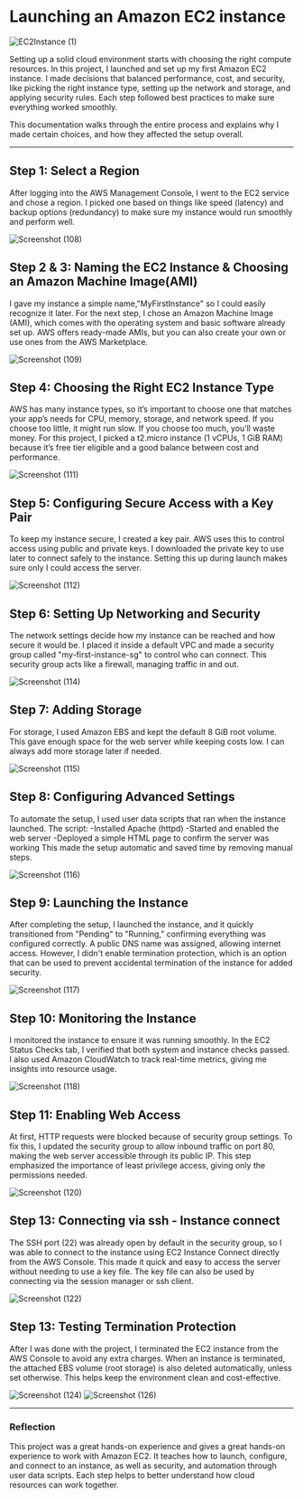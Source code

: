 # Launching an Amazon EC2 instance


![EC2Instance (1)](https://github.com/user-attachments/assets/a0a72f38-3477-4027-9dc0-c17f0692fb61)

Setting up a solid cloud environment starts with choosing the right compute resources. In this project, I launched and set up my first Amazon EC2 instance. I made decisions that balanced performance, cost, and security, like picking the right instance type, setting up the network and storage, and applying security rules. 
Each step followed best practices to make sure everything worked smoothly.

This documentation walks through the entire process and explains why I made certain choices, and how they affected the setup overall.

---

## Step 1: Select a Region
After logging into the AWS Management Console, I went to the EC2 service and chose a region. I picked one based on things like speed (latency) and backup options (redundancy) to make sure my instance would run smoothly and perform well.

![Screenshot (108)](https://github.com/user-attachments/assets/224e62b0-91db-4c2a-a3f5-a3aecb279641)

## Step 2 & 3: Naming the EC2 Instance & Choosing an Amazon Machine Image(AMI)
I gave my instance a simple name,"MyFirstInstance" so I could easily recognize it later. For the next step, I chose an Amazon Machine Image (AMI), which comes with the operating system and basic software already set up. AWS offers ready-made AMIs, but you can also create your own or use ones from the AWS Marketplace.

![Screenshot (109)](https://github.com/user-attachments/assets/63fa730d-60a4-4233-82e3-a0b6e10d0809)

## Step 4: Choosing the Right EC2 Instance Type
AWS has many instance types, so it’s important to choose one that matches your app’s needs for CPU, memory, storage, and network speed. If you choose too little, it might run slow. If you choose too much, you’ll waste money. For this project, I picked a t2.micro instance (1 vCPUs, 1 GiB RAM) because it’s free tier eligible and a good balance between cost and performance.

![Screenshot (111)](https://github.com/user-attachments/assets/495c2c40-642a-45a5-ba75-a5bfe3f52c71)

## Step 5: Configuring Secure Access with a Key Pair
To keep my instance secure, I created a key pair. AWS uses this to control access using public and private keys. I downloaded the private key to use later to connect safely to the instance. Setting this up during launch makes sure only I could access the server.

![Screenshot (112)](https://github.com/user-attachments/assets/28b4ebf3-25ba-44bc-b894-64e132dd8c50)

## Step 6: Setting Up Networking and Security
The network settings decide how my instance can be reached and how secure it would be. I placed it inside a default VPC and made a security group called "my-first-instance-sg" to control who can connect. This security group acts like a firewall, managing traffic in and out.

![Screenshot (114)](https://github.com/user-attachments/assets/31d14116-17a0-4447-897d-d9d849c5bd65)

## Step 7: Adding Storage
For storage, I used Amazon EBS and kept the default 8 GiB root volume. This gave enough space for the web server while keeping costs low. I can always add more storage later if needed.

![Screenshot (115)](https://github.com/user-attachments/assets/925bdf0e-a885-49ab-a651-03d11179667b)

## Step 8: Configuring Advanced Settings
To automate the setup, I used user data scripts that ran when the instance launched. The script:
-Installed Apache (httpd)
-Started and enabled the web server
-Deployed a simple HTML page to confirm the server was working
This made the setup automatic and saved time by removing manual steps.

![Screenshot (116)](https://github.com/user-attachments/assets/7885cb4b-f4e9-4422-bf4e-bd55899e1c17)

## Step 9: Launching the Instance
After completing the setup, I launched the instance, and it quickly transitioned from "Pending" to "Running," confirming everything was configured correctly. A public DNS name was assigned, allowing internet access. However, I didn't enable termination protection, which is an option that can be used to prevent accidental termination of the instance for added security.

![Screenshot (117)](https://github.com/user-attachments/assets/90be298c-1241-4107-8334-d746df97d4c3)

## Step 10: Monitoring the Instance
I monitored the instance to ensure it was running smoothly. In the EC2 Status Checks tab, I verified that both system and instance checks passed. I also used Amazon CloudWatch to track real-time metrics, giving me insights into resource usage.

![Screenshot (118)](https://github.com/user-attachments/assets/e6cc26a8-fa87-4e97-8b7e-f0c1e6678d19)

## Step 11: Enabling Web Access
At first, HTTP requests were blocked because of security group settings. To fix this, I updated the security group to allow inbound traffic on port 80, making the web server accessible through its public IP. This step emphasized the importance of least privilege access, giving only the permissions needed.

![Screenshot (120)](https://github.com/user-attachments/assets/a58488ed-7fe6-46df-a909-e2af74fb970a)

## Step 13: Connecting via ssh - Instance connect
The SSH port (22) was already open by default in the security group, so I was able to connect to the instance using EC2 Instance Connect directly from the AWS Console. This made it quick and easy to access the server without needing to use a key file. The key file can also be used by connecting via the session manager or ssh client.

![Screenshot (122)](https://github.com/user-attachments/assets/1cf46d37-92c4-45e9-97b0-ccd2bf6f0c0e)

## Step 13: Testing Termination Protection
After I was done with the project, I terminated the EC2 instance from the AWS Console to avoid any extra charges. When an instance is terminated, the attached EBS volume (root storage) is also deleted automatically, unless set otherwise. This helps keep the environment clean and cost-effective.

![Screenshot (124)](https://github.com/user-attachments/assets/3ba61be3-c2ab-4078-b432-72f4176b6a4e)
![Screenshot (126)](https://github.com/user-attachments/assets/ef143320-6b50-43aa-9d9e-0b6a65b57101)

---

### Reflection
This project was a great hands-on experience and gives a great hands-on experience to work with Amazon EC2. It teaches how to launch, configure, and connect to an instance, as well as security, and automation through user data scripts. Each step helps to better understand how cloud resources can work together.
